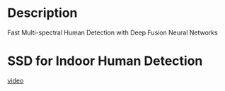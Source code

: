 # Description 
Fast Multi-spectral Human Detection with Deep Fusion Neural Networks


# SSD for Indoor Human Detection
[video](https://www.youtube.com/watch?v=qd9Pg_OnXE8&list=PLNvtbiegTyf_eKmU40zCeukKe7HhUNcyS&index=1)
